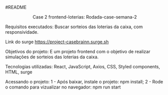 #README

<p align = "center">Case 2 frontend-loterias: Rodada-case-semana-2</p>

Requisitos executados:
Buscar sorteios das loterias da caixa, com responsividade.

Link do surge
https://project-casebrainn.surge.sh

Objetivos do projeto:
E um projeto frontend com o objetivo de realizar simulações de sorteios das loterias da caixa.

Tecnologias utilizadas:
React, JavaScript, Axios, CSS, Styled components, HTML, surge

Acessando o projeto:
1 - Após baixar, instale o projeto: npm install; 2 - Rode o comando para vizualizar no navegador: npm run start